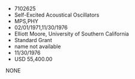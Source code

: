 * 7102625
* Self-Excited Acoustical Oscillators
* MPS,PHY
* 02/01/1971,11/30/1976
* Elliott Moore, University of Southern California
* Standard Grant
*   name not available
* 11/30/1976
* USD 55,400.00

NONE